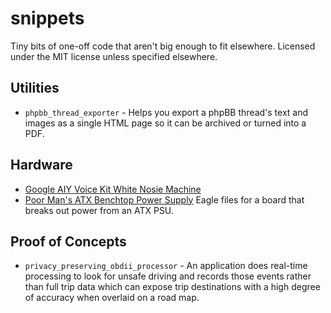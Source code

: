 # snippets

Tiny bits of one-off code that aren't big enough to fit elsewhere. Licensed under the MIT license unless specified elsewhere.

## Utilities

* `phpbb_thread_exporter` - Helps you export a phpBB thread's text and images as a single HTML page so it can be archived or turned into a PDF.

## Hardware

* [Google AIY Voice Kit White Nosie Machine](aiy_white_noise_machine/)
* [Poor Man's ATX Benchtop Power Supply](poor_mans_atx_benchtop_power_supply) Eagle files for a board that breaks out power from an ATX PSU.

## Proof of Concepts

* `privacy_preserving_obdii_processor` - An application does real-time processing to look for unsafe driving and records those
    events rather than full trip data which can expose trip destinations with a high degree
    of accuracy when overlaid on a road map.
